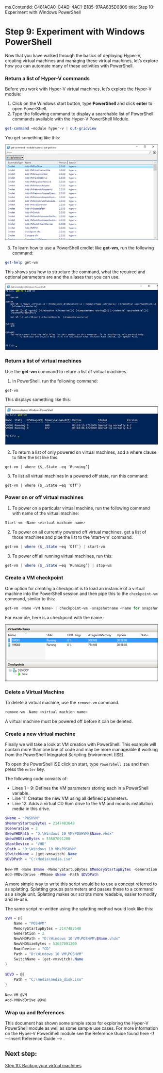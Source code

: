 ms.ContentId: C481ACA0-C4AD-4AC1-B1B5-97AA635D0809
title: Step 10: Experiment with Windows PowerShell

# Step 9: Experiment with Windows PowerShell

Now that you have walked through the basics of deploying Hyper-V, creating virtual machines and managing these virtual machines, let’s explore how you can automate many of these activities with PowerShell.

### Return a list of Hyper-V commands
Before you work with Hyper-V virtual machines, let’s explore the Hyper-V module:
1.	Click on the Windows start button, type **PowerShell** and click **enter** to open PowerShell.
2.	Type the following command to display a searchable list of PowerShell commands available with the Hyper-V PowerShell Module.

 ```powershell
get-command –module hyper-v | out-gridview
```
  You get something like this: <!--I'd crop this screenshot to make it shorter and get rid of the whitespace on the left. You only need enough to get the point across. They don't need to see everything..-->

  ![](media\command_grid.png)

3. To learn how to use a PowerShell cmdlet like **get-vm**, run the following command:

  ```powershell
get-help get-vm
```
 This shows you how to structure the command, what the required and optional parameters are and the aliases that you can use.

 ![](media\get_help.png)


### Return a list of virtual machines

Use the **get-vm** command to return a list of virtual machines.
1. In PowerShell, run the following command:
 
 ```powershell
get-vm
```
 This displays something like this:

 ![](media\get_vm.png)

2. To return a list of only powered on virtual machines, add a where clause to filter the list like this: <!--I'd suggest adding more detail here like "...where $_.State is x and -eq is y. That way people can understand and extrapolate the command for other uses. -->
  ``` 
get-vm | where {$_.State –eq ‘Running’}
```
3.  To list all virtual machines in a powered off state, run this command:
  ``` 
get-vm | where {$_.State –eq ‘Off’}
```

### Power on or off virtual machines
<!--I think these should all be turn on/turn off. Power on/off sounds weird to me. Or is it Start/shut down or Start/Stop vm? Should match terms we use in UI.-->
1. To power on a particular virtual machine, run the following command with name of the virtual machine:
 ```powershell
Start-vm –Name <virtual machine name>
```

2. To power on all currently powered off virtual machines, get a list of those machines and pipe the list to the 'start-vm' command:
  ```powershell
get-vm | where {$_.State –eq ‘Off’} | start-vm
```

3. To power off all running virtual machines, run this:
  ```powershell
get-vm | where {$_.State –eq ‘Running’} | stop-vm
```

### Create a VM checkpoint

One option for creating a checkpoint is to load an instance of a virtual machine into the PowerShell session and then pipe this to the `checkpoint-vm` command, similar to this:
```powershell
get-vm -Name <VM Name> | checkpoint-vm -snapshotname <name for snapshot>
```
For example, here is a checkpoint with the name :
 
 ![](media\POSH_CP2.png) 

### Delete a Virtual Machine 

To delete a virtual machine, use the `remove-vm` command. 
```powershell
remove-vm -Name <virtual machien name>
```
A virtual machine must be powered off before it can be deleted.

### Create a new virtual machine

Finally we will take a look at VM creation with PowerShell. This example will contain more than one line of code and may be more manageable if working from the PowerShell Integrated Scripting Environment (ISE).

To open the PowerShell ISE click on start, type `PowerShell ISE` and then press the `enter` key.

The following code consists of:

- Lines 1 – 9: Defines the VM parameters storing each in a PowerShell variable.
- Line 11: Creates the new VM using all defined parameters.
- Line 12: Adds a virtual CD Rom drive to the VM and mounts installation media in this drive.

```powershell
$Name = "POSHVM"
$MemoryStartupBytes = 2147483648
$Generation = 2
$NewVHDPath = "D:\Windows 10 VM\POSHVM\$Name.vhdx"
$NewVHDSizeBytes = 53687091200
$BootDevice = "VHD"
$Path = "D:\Windows 10 VM\POSHVM"
$SwitchName = (get-vmswitch).Name
$DVDPath = "C:\Media\media.iso"

New-VM -Name $Name -MemoryStartupBytes $MemoryStartupBytes -Generation $Generation -NewVHDPath $NewVHDPath -NewVHDSizeBytes $NewVHDSizeBytes -BootDevice $BootDevice -SwitchName $SwitchName -Path $Path 
Add-VMDvdDrive -VMName $Name -Path $DVDPath
```
A more simple way to write this script would be to use a concept referred to as splatting. Splatting groups parameters and passes these to a command as a single unit. Splatting makes our scripts more readable, easier to modify and re-use.

The same script re-written using the splatting method would look like this:   

```powershell
$VM = @{
    Name = "POSHVM"
    MemoryStartupBytes = 2147483648
    Generation = 2
    NewVHDPath = "D:\Windows 10 VM\POSHVM\$Name.vhdx"
    NewVHDSizeBytes = 53687091200
    BootDevice = "CD"
    Path = "D:\Windows 10 VM\POSHVM"
    SwitchName = (get-vmswitch).Name
}

$DVD = @{
    Path = "C:\media\media_disk.iso"
}

New-VM @VM
Add-VMDvdDrive @DVD
```

### Wrap up and References

This document has shown some simple steps for exploring the Hyper-V PowerShell module as well as some sample use cases. For more information on the Hyper-V PowerShell module see the Reference Guide found here <!—Insert Reference Guide --> .  
  
## Next step: ##
[Step 10: Backup your virtual machines](step10.md)


